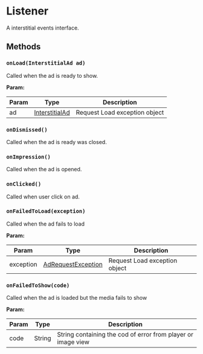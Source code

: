 # Listener

A interstitial events interface.

## Methods

### `onLoad(InterstitialAd ad)`

Called when the ad is ready to show.

**Param:**

| Param | Type                                             | Description                   |
| ----- | ------------------------------------------------ | ----------------------------- |
| ad    | [InterstitialAd](/docs/api/android/interstitial) | Request Load exception object |

### `onDismissed()`

Called when the ad is ready was closed.

### `onImpression()`

Called when the ad is opened.

### `onClicked()`

Called when user click on ad.

### `onFailedToLoad(exception)`

Called when the ad fails to load

**Param:**

| Param     | Type                                                                    | Description                   |
| --------- | ----------------------------------------------------------------------- | ----------------------------- |
| exception | [AdRequestException](/docs/api/android/exceptions/ad_request_exception) | Request Load exception object |

### `onFailedToShow(code)`

Called when the ad is loaded but the media fails to show

**Param:**

| Param | Type   | Description                                                  |
| ----- | ------ | ------------------------------------------------------------ |
| code  | String | String containing the cod of error from player or image view |

